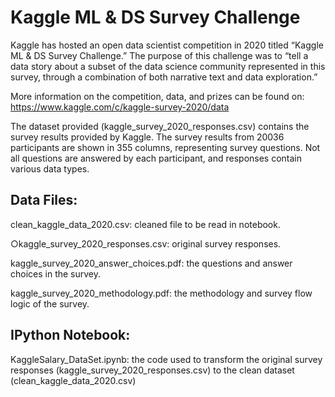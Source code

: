 # Kaggle ML & DS Survey Challenge

Kaggle has hosted an open data scientist competition in 2020 titled “Kaggle ML & DS Survey
Challenge.” The purpose of this challenge was to “tell a data story about a subset of the data science
community represented in this survey, through a combination of both narrative text and data exploration.”

More information on the competition, data, and prizes can be found on: https://www.kaggle.com/c/kaggle-survey-2020/data

The dataset provided (kaggle_survey_2020_responses.csv) contains the survey results provided by
Kaggle. The survey results from 20036 participants are shown in 355 columns, representing survey
questions. Not all questions are answered by each participant, and responses contain various data types.


## Data Files:

clean_kaggle_data_2020.csv: cleaned file to be read in notebook.

○kaggle_survey_2020_responses.csv: original survey responses.

kaggle_survey_2020_answer_choices.pdf: the questions and answer choices in the survey.

kaggle_survey_2020_methodology.pdf: the methodology and survey flow logic of the survey.


## IPython Notebook:

KaggleSalary_DataSet.ipynb: the code used to transform the original survey responses (kaggle_survey_2020_responses.csv) to the clean dataset (clean_kaggle_data_2020.csv)
